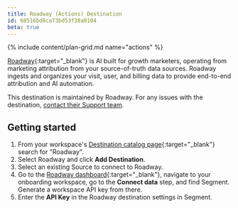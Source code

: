 ```yaml
---
title: Roadway (Actions) Destination
id: 68516bd8ca73bd53f38a0104
beta: true
---
```


{% include content/plan-grid.md name="actions" %}

[Roadway](https://roadwayai.com/){:target="_blank"} is AI built for growth marketers, operating from marketing attribution from your source-of-truth data sources. Roadway ingests and organizes your visit, user, and billing data to provide end-to-end attribution and AI automation.

This destination is maintained by Roadway. For any issues with the destination, [contact their Support team](mailto:contact@roadwayai.com).

## Getting started

1. From your workspace's [Destination catalog page](https://app.segment.com/goto-my-workspace/destinations/catalog){:target="_blank"} search for "Roadway".
2. Select Roadway and click **Add Destination**.
3. Select an existing Source to connect to Roadway.
4. Go to the [Roadway dashboard](https://app.roadwayai.com/){:target="_blank"}, navigate to your onboarding workspace, go to the **Connect data** step, and find Segment. Generate a workspace API key from there.
5. Enter the **API Key** in the Roadway destination settings in Segment.

